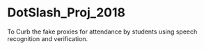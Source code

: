 # DotSlash_Proj_2018
To Curb the fake proxies for attendance by students using speech recognition and verification.
